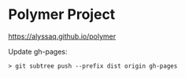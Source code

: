 Polymer Project
===

https://alyssaq.github.io/polymer

Update gh-pages:    

    > git subtree push --prefix dist origin gh-pages